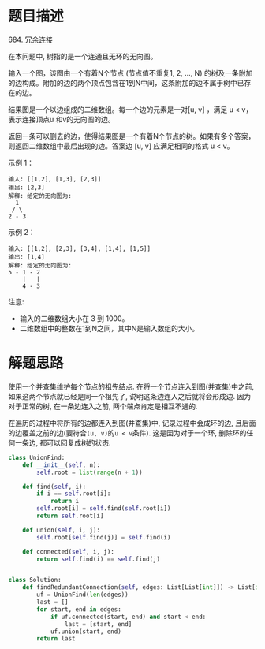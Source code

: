 # 题目描述

[684. 冗余连接](https://leetcode-cn.com/problems/redundant-connection/)

在本问题中, 树指的是一个连通且无环的无向图。

输入一个图，该图由一个有着N个节点 (节点值不重复1, 2, ..., N) 的树及一条附加的边构成。附加的边的两个顶点包含在1到N中间，这条附加的边不属于树中已存在的边。

结果图是一个以边组成的二维数组。每一个边的元素是一对[u, v] ，满足 u < v，表示连接顶点u 和v的无向图的边。

返回一条可以删去的边，使得结果图是一个有着N个节点的树。如果有多个答案，则返回二维数组中最后出现的边。答案边 [u, v] 应满足相同的格式 u < v。

示例 1：
```
输入: [[1,2], [1,3], [2,3]]
输出: [2,3]
解释: 给定的无向图为:
  1
 / \
2 - 3
```

示例 2：
```
输入: [[1,2], [2,3], [3,4], [1,4], [1,5]]
输出: [1,4]
解释: 给定的无向图为:
5 - 1 - 2
    |   |
    4 - 3
```

注意:

- 输入的二维数组大小在 3 到 1000。
- 二维数组中的整数在1到N之间，其中N是输入数组的大小。

# 解题思路

使用一个并查集维护每个节点的祖先结点. 在将一个节点连入到图(并查集)中之前, 如果这两个节点就已经是同一个祖先了, 说明这条边连入之后就将会形成边. 因为对于正常的树, 在一条边连入之前, 两个端点肯定是相互不通的.

在遍历的过程中将所有的边都连入到图(并查集)中, 记录过程中会成环的边, 且后面的边覆盖之前的边(要符合`(u, v)`的`u < v`条件). 这是因为对于一个环, 删除环的任何一条边, 都可以回复成树的状态.

```python
class UnionFind:
    def __init__(self, n):
        self.root = list(range(n + 1))

    def find(self, i):
        if i == self.root[i]:
            return i
        self.root[i] = self.find(self.root[i])
        return self.root[i]

    def union(self, i, j):
        self.root[self.find(j)] = self.find(i)

    def connected(self, i, j):
        return self.find(i) == self.find(j)


class Solution:
    def findRedundantConnection(self, edges: List[List[int]]) -> List[int]:
        uf = UnionFind(len(edges))
        last = []
        for start, end in edges:
            if uf.connected(start, end) and start < end:
                last = [start, end]
            uf.union(start, end)
        return last
```
